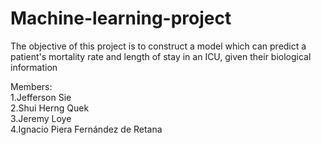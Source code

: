 # Machine-learning-project
The objective of this project is to construct a model which can predict a patient's mortality rate and length of stay in an ICU, given their biological information

Members:\
1.Jefferson Sie \
2.Shui Herng Quek \
3.Jeremy Loye \
4.Ignacio Piera Fernández de Retana
